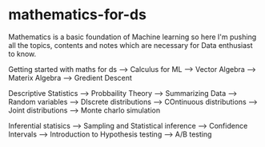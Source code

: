 # mathematics-for-ds

Mathematics is a basic foundation of Machine learning so here I'm pushing all the topics, contents and notes which are necessary for  Data enthusiast to know.

Getting started with maths for ds
--> Calculus for ML
--> Vector Algebra
--> Materix Algebra
--> Gredient Descent

Descriptive Statistics
--> Probbaility Theory
--> Summarizing Data
--> Random variables
--> DIscrete distributions
--> COntinuous distributions
--> Joint distributions
--> Monte charlo simulation


Inferential statisics
--> Sampling and Statistical inference
--> Confidence Intervals
--> Introduction to Hypothesis testing
--> A/B testing


